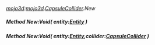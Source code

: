 _[mojo3d](../../modules/mojo3d/mojo3d-module.md):[mojo3d](../../modules/mojo3d/mojo3d-module.md).[CapsuleCollider](../../modules/mojo3d/mojo3d-capsulecollider.md).New_
##### Method New:Void( entity:[Entity](../../modules/mojo3d/mojo3d-entity.md) )
##### Method New:Void( entity:[Entity](../../modules/mojo3d/mojo3d-entity.md),collider:[CapsuleCollider](../../modules/mojo3d/mojo3d-capsulecollider.md) )
